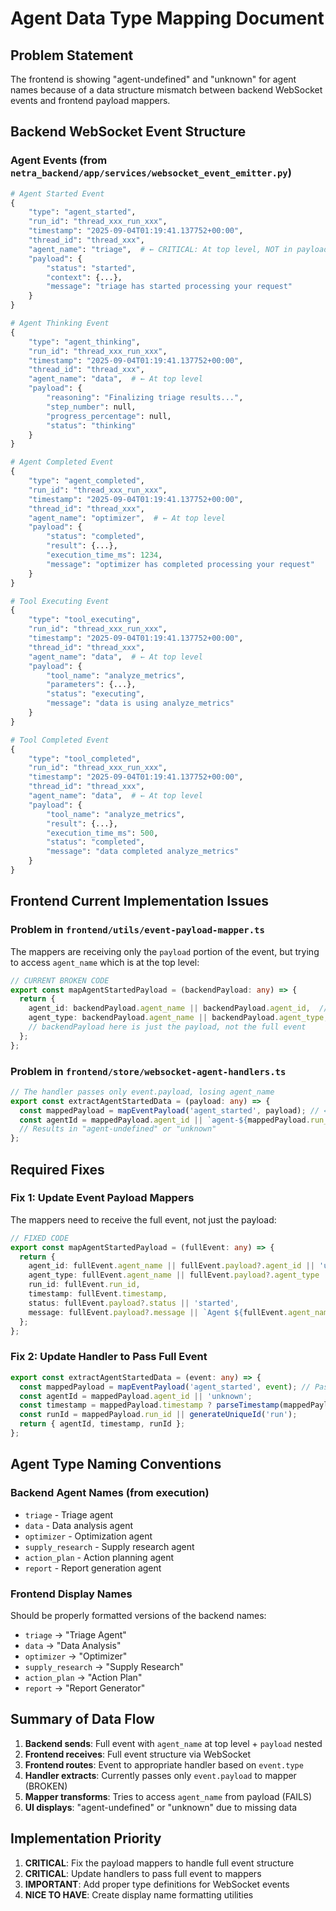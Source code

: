 # Agent Data Type Mapping Document

## Problem Statement
The frontend is showing "agent-undefined" and "unknown" for agent names because of a data structure mismatch between backend WebSocket events and frontend payload mappers.

## Backend WebSocket Event Structure

### Agent Events (from `netra_backend/app/services/websocket_event_emitter.py`)

```python
# Agent Started Event
{
    "type": "agent_started",
    "run_id": "thread_xxx_run_xxx",
    "timestamp": "2025-09-04T01:19:41.137752+00:00",
    "thread_id": "thread_xxx",
    "agent_name": "triage",  # ← CRITICAL: At top level, NOT in payload
    "payload": {
        "status": "started",
        "context": {...},
        "message": "triage has started processing your request"
    }
}

# Agent Thinking Event
{
    "type": "agent_thinking",
    "run_id": "thread_xxx_run_xxx", 
    "timestamp": "2025-09-04T01:19:41.137752+00:00",
    "thread_id": "thread_xxx",
    "agent_name": "data",  # ← At top level
    "payload": {
        "reasoning": "Finalizing triage results...",
        "step_number": null,
        "progress_percentage": null,
        "status": "thinking"
    }
}

# Agent Completed Event
{
    "type": "agent_completed",
    "run_id": "thread_xxx_run_xxx",
    "timestamp": "2025-09-04T01:19:41.137752+00:00", 
    "thread_id": "thread_xxx",
    "agent_name": "optimizer",  # ← At top level
    "payload": {
        "status": "completed",
        "result": {...},
        "execution_time_ms": 1234,
        "message": "optimizer has completed processing your request"
    }
}

# Tool Executing Event
{
    "type": "tool_executing",
    "run_id": "thread_xxx_run_xxx",
    "timestamp": "2025-09-04T01:19:41.137752+00:00",
    "thread_id": "thread_xxx", 
    "agent_name": "data",  # ← At top level
    "payload": {
        "tool_name": "analyze_metrics",
        "parameters": {...},
        "status": "executing",
        "message": "data is using analyze_metrics"
    }
}

# Tool Completed Event
{
    "type": "tool_completed",
    "run_id": "thread_xxx_run_xxx",
    "timestamp": "2025-09-04T01:19:41.137752+00:00",
    "thread_id": "thread_xxx",
    "agent_name": "data",  # ← At top level
    "payload": {
        "tool_name": "analyze_metrics",
        "result": {...},
        "execution_time_ms": 500,
        "status": "completed",
        "message": "data completed analyze_metrics"
    }
}
```

## Frontend Current Implementation Issues

### Problem in `frontend/utils/event-payload-mapper.ts`

The mappers are receiving only the `payload` portion of the event, but trying to access `agent_name` which is at the top level:

```typescript
// CURRENT BROKEN CODE
export const mapAgentStartedPayload = (backendPayload: any) => {
  return {
    agent_id: backendPayload.agent_name || backendPayload.agent_id,  // ← This is undefined!
    agent_type: backendPayload.agent_name || backendPayload.agent_type,  // ← This is undefined!
    // backendPayload here is just the payload, not the full event
  };
};
```

### Problem in `frontend/store/websocket-agent-handlers.ts`

```typescript
// The handler passes only event.payload, losing agent_name
export const extractAgentStartedData = (payload: any) => {
  const mappedPayload = mapEventPayload('agent_started', payload); // ← Only payload, no agent_name!
  const agentId = mappedPayload.agent_id || `agent-${mappedPayload.run_id}` || 'unknown';
  // Results in "agent-undefined" or "unknown"
};
```

## Required Fixes

### Fix 1: Update Event Payload Mappers
The mappers need to receive the full event, not just the payload:

```typescript
// FIXED CODE
export const mapAgentStartedPayload = (fullEvent: any) => {
  return {
    agent_id: fullEvent.agent_name || fullEvent.payload?.agent_id || 'unknown',
    agent_type: fullEvent.agent_name || fullEvent.payload?.agent_type || 'unknown',
    run_id: fullEvent.run_id,
    timestamp: fullEvent.timestamp,
    status: fullEvent.payload?.status || 'started',
    message: fullEvent.payload?.message || `Agent ${fullEvent.agent_name || 'Unknown'} started`
  };
};
```

### Fix 2: Update Handler to Pass Full Event
```typescript
export const extractAgentStartedData = (event: any) => {
  const mappedPayload = mapEventPayload('agent_started', event); // Pass full event
  const agentId = mappedPayload.agent_id || 'unknown';
  const timestamp = mappedPayload.timestamp ? parseTimestamp(mappedPayload.timestamp) : Date.now();
  const runId = mappedPayload.run_id || generateUniqueId('run');
  return { agentId, timestamp, runId };
};
```

## Agent Type Naming Conventions

### Backend Agent Names (from execution)
- `triage` - Triage agent
- `data` - Data analysis agent  
- `optimizer` - Optimization agent
- `supply_research` - Supply research agent
- `action_plan` - Action planning agent
- `report` - Report generation agent

### Frontend Display Names
Should be properly formatted versions of the backend names:
- `triage` → "Triage Agent"
- `data` → "Data Analysis"
- `optimizer` → "Optimizer"
- `supply_research` → "Supply Research"
- `action_plan` → "Action Plan"
- `report` → "Report Generator"

## Summary of Data Flow

1. **Backend sends**: Full event with `agent_name` at top level + `payload` nested
2. **Frontend receives**: Full event structure via WebSocket
3. **Frontend routes**: Event to appropriate handler based on `event.type`
4. **Handler extracts**: Currently passes only `event.payload` to mapper (BROKEN)
5. **Mapper transforms**: Tries to access `agent_name` from payload (FAILS)
6. **UI displays**: "agent-undefined" or "unknown" due to missing data

## Implementation Priority

1. **CRITICAL**: Fix the payload mappers to handle full event structure
2. **CRITICAL**: Update handlers to pass full event to mappers
3. **IMPORTANT**: Add proper type definitions for WebSocket events
4. **NICE TO HAVE**: Create display name formatting utilities